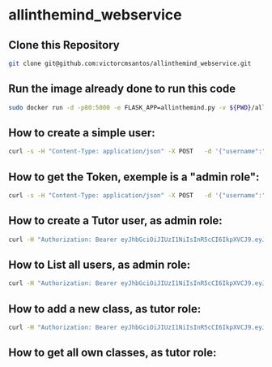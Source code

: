 # allinthemind_webservice

## Clone this Repository
```bash
git clone git@github.com:victorcmsantos/allinthemind_webservice.git 
```


## Run the image already done to run this code
```bash
sudo docker run -d -p80:5000 -e FLASK_APP=allinthemind.py -v ${PWD}/allinthemind_webservice:/allinthemind -w /allinthemind victorcmsantos/blackdrama:01 flask run -h 0.0.0.0
```

## How to create a simple user:
```bash
curl -s -H "Content-Type: application/json" -X POST   -d '{"username":"gleyss","password":"12","email":"gleyss@teste.com"}' http://allinthemind-webservice.victorsantos.net/register/student
```

## How to get the Token, exemple is a "admin role":
```bash
curl -s -H "Content-Type: application/json" -X POST   -d '{"username":"vivi@teste.com","password":"12"}' http://allinthemind-webservice.victorsantos.net/login
```

## How to create a Tutor user, as admin role:
```bash
curl -H "Authorization: Bearer eyJhbGciOiJIUzI1NiIsInR5cCI6IkpXVCJ9.eyJqdGkiOiJlYjAyMjczYS00ZDQ5LTRhYjEtYjg2YS0wNmJjMDYyMWJkMTQiLCJleHAiOjE1NzkxNzkyNjEsImZyZXNoIjpmYWxzZSwiaWF0IjoxNTc5MTc4MzYxLCJ0eXBlIjoiYWNjZXNzIiwibmJmIjoxNTc5MTc4MzYxLCJpZGVudGl0eSI6InZpdmlAdGVzdGUuY29tIn0.0yS-Mrc2Ly_-s8fW30AFMghHpIrcOjAgpdnZJX--S0I" -H "Content-Type: application/json" -X POST   -d '{"username":"eliane","password":"12","email":"eliane@teste.com"}' http://allinthemind-webservice.victorsantos.net/register/tutor
```

## How to List all users, as admin role:
```bash
curl -H "Authorization: Bearer eyJhbGciOiJIUzI1NiIsInR5cCI6IkpXVCJ9.eyJqdGkiOiJkZTY3ZjY5ZC1lZWY1LTRkYTgtODViYy0yY2E5MGM5NDJkNGUiLCJleHAiOjE1NzkyNTIyMjksImZyZXNoIjpmYWxzZSwiaWF0IjoxNTc5MjUxMzI5LCJ0eXBlIjoiYWNjZXNzIiwibmJmIjoxNTc5MjUxMzI5LCJpZGVudGl0eSI6InZpdmlAdGVzdGUuY29tIn0.Wa0hXszkUKmNTE4XCBvsibYPurGZ9Syr2zkphBOIJ_E"  http://allinthemind-webservice.victorsantos.net/admin/users
```

## How to add a new class, as tutor role:
```bash
curl -H "Authorization: Bearer eyJhbGciOiJIUzI1NiIsInR5cCI6IkpXVCJ9.eyJqdGkiOiI0ZGFlMDVmZi02ZTNiLTQ5ZDgtOWQ5Yy05NGIwNjQ3MGRmNWMiLCJleHAiOjE1Nzk1MjA0NTEsImZyZXNoIjpmYWxzZSwiaWF0IjoxNTc5NTE5NTUxLCJ0eXBlIjoiYWNjZXNzIiwibmJmIjoxNTc5NTE5NTUxLCJpZGVudGl0eSI6ImVsaWFuZUB0ZXN0ZS5jb20ifQ.j_Pwu5n4ux6Va5P_QIEktEuzZ3MosShJt-xFqXEtZB8" -H "Content-Type: application/json" -X POST   -d '{"classname":"ElianeClasseHTML", "course":"html"}' http://allinthemind-webservice.victorsantos.net/class/add
```

## How to get all own classes, as tutor role:


